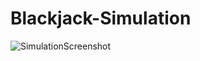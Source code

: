 # Blackjack-Simulation
![SimulationScreenshot](https://github.com/user-attachments/assets/afb13f75-b4b4-4fb0-be83-6edc6dd7594a)

